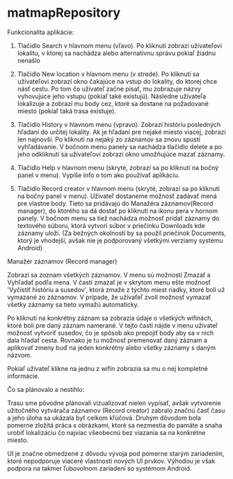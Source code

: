 matmapRepository
================
Funkcionalita aplikácie: 

1. Tlačidlo Search v hlavnom menu (vľavo).
   Po kliknutí zobrazí užívateľovi lokalitu, v ktorej sa nachádza alebo alternatívnu správu pokiaľ žiadnu nenašlo

2. Tlačidlo New location v hlavnom menu (v strede).
  Po kliknutí sa užívateľovi zobrazí okno čakajúce na vstup do lokality, do ktorej chce násť cestu. Po tom čo užívateľ začne písať, mu zobrazuje názvy vyhovujúce jeho vstupu (pokiaľ také existujú). Následne užívateľa lokalizuje a zobrazí mu body cez, ktoré sa dostane na požadované miesto (pokiaľ taká trasa existuje).

3. Tlačidlo History v hlavnom menu (vpravo).
 Zobrazí históriu posledných hľadaní do určitej lokality. Ak je hľadaní pre nejaké miesto viacej, zobrazí len najnovší. Po kliknutí na nejaký zo záznamov sa znovu spustí vyhľadávanie. V bočnom menu panely sa nachádza tlačidlo delete a po jeho odkliknutí sa užívateľovi zobrazí okno umožňujúce mazať záznamy.

4. Tlačidlo Help v hlavnom menu (skryté, zobrazí sa po kliknutí na bočný panel v menu).
  Vypíše info o tom ako používať aplikáciu.

5. Tlačidlo Record creator v hlavnom menu (skryté, zobrazí sa po kliknutí na bočný panel v menu).
  Užívateľ dostaneme možnosť zadávať mená pre vlastne body. Tieto sa pridávajú do Manažéra záznamov(Record manager), do ktorého sa dá dostať po kliknutí na ikonu pera v hornom panely. V bočnom menu sa tiež nachádza možnosť pridať záznamy do textového súboru, ktorá vytvorí súbor v priečinku Downloads kde záznamy uloží. (Za bežných okolností by sa použil priečinok Documents, ktorý je vhodejší, avšak nie je podporovaný všetkými verziamy systému Android)

 Manažér záznamov (Record manager)
 
 Zobrazí sa zoznam všetkých záznamov. V menu sú možnosti Zmazať a Vyhľadať podľa mena. V časti zmazať je v skrytom menu ešte možnosť 'Vyčistiť históriu a susedov', ktorá zmaže z týchto miest riadky, ktoré boli už vymazané zo záznamov. V prípade, že užívaťeľ zvolí možnosť vymazať všetky záznamy sa tieto vymažú automaticky. 
 
 Po kliknutí na konkrétny záznam sa zobrazia údaje o všetkých wifinách, ktoré boli pre daný záznam namerané. V tejto časti nájde v menu užívateľ možnosť vytvoriť susedov, čo je spôsob ako prepojiť body aby sa v nich dala hľadať cesta. Rovnako je tu možnosť premenovať daný záznam a aplikovať zmeny buď na jeden konkrétny alebo všetky záznamy s daným názvom.
 
 Pokiaľ užívateľ klikne na jednu z wifín zobrazia sa mu o nej kompletné informácie.
 
Čo sa plánovalo a nestihlo:
 
Trasu sme pôvodne plánovali vizualizovať nielen vypísať, avšak vytvorenie užitočného vytvárača záznamov (Record creator) zabralo značnú časť času a jeho úloha sa ukázala byť celkom kľúčová. Druhým dôvodom bola pomerne zložitá práca s obrázkami, ktoré sa nezmestia do pamäte a snaha urobiť lokalizáciu čo najviac všeobecnú bez viazania sa na konkrétne miesto.

UI je značne obmedzené z dôvodu vývoja pod pomerne starým zariadením, ktoré nepodporuje viaceré vlastnosti nových UI prvkov. Výhodou je však podpora na takmer ľubovolnom zariadení so systémom Android.
 

